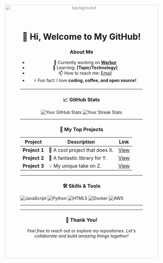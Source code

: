 <div align="center" style="position: relative; overflow: hidden;">

<!-- Background GIF -->
<img src="https://pin.it/5xdydacLO/background.gif" alt="background" style="position: absolute; top: 0; left: 0; width: 100%; height: 100%; z-index: -1; object-fit: cover; opacity: 0.5;">

<!-- Profil Konten -->
<div style="z-index: 1; position: relative; padding: 50px;">

# 👋 Hi, Welcome to My GitHub!

### About Me
- 🔭 Currently working on **[Warbur](https://github.com/Pliuyy/Warbur-Web)**  
- 🌱 Learning: **[Topic/Technology]**  
- 📫 How to reach me: [Email](raflialk7@gmail.com) 
- ⚡ Fun fact: I love **coding, coffee, and open source!**

---

### 📈 GitHub Stats
<p align="center">
  <img src="https://github-readme-stats.vercel.app/api?username=Pliuyy&show_icons=true&theme=radical" alt="Your GitHub Stats" />
  <img src="https://github-readme-streak-stats.herokuapp.com/?user=Pliuyy&theme=radical" alt="Your Streak Stats" />
</p>

---

### 🚀 My Top Projects
| Project | Description | Link |
|---------|-------------|------|
| **Project 1** | 🚀 A cool project that does X. | [View](https://github.com/Pliuyy/Warbur) |
| **Project 2** | 🌟 A fantastic library for Y. | [View](https://github.com/Pliuyy/Warbur-Web) |
| **Project 3** | 💡 My unique take on Z. | [View](https://github.com/Pliuyy/Porto) |

---

### 🛠️ Skills & Tools
<p align="left">
  <img src="https://img.shields.io/badge/Code-JavaScript-informational?style=flat&logo=javascript&color=F7DF1E" alt="JavaScript" />
  <img src="https://img.shields.io/badge/Code-Python-informational?style=flat&logo=python&color=3776AB" alt="Python" />
  <img src="https://img.shields.io/badge/Code-HTML5-informational?style=flat&logo=html5&color=E34F26" alt="HTML5" />
  <img src="https://img.shields.io/badge/Tool-Docker-informational?style=flat&logo=docker&color=2496ED" alt="Docker" />
  <img src="https://img.shields.io/badge/Cloud-AWS-informational?style=flat&logo=amazon-aws&color=232F3E" alt="AWS" />
</p>

---

---

### 🖤 Thank You!
*Feel free to reach out or explore my repositories. Let's collaborate and build amazing things together!*
